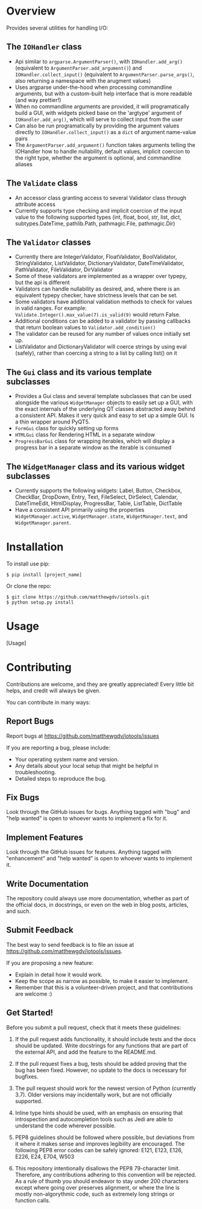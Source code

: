 Overview
====================

Provides several utilities for handling I/O:

The `IOHandler` class
--------------------
* Api similar to `argparse.ArgumentParser()`, with `IOHandler.add_arg()` (equivalent to `ArgumentParser.add_argument()`) and `IOHandler.collect_input()`
  (equivalent to `ArgumentParser.parse_args()`, also returning a namespace with the arugment values)
* Uses argparse under-the-hood when processing commandline arguments, but with a custom-built help interface that is more readable (and way prettier!)
* When no commandline arguments are provided, it will programatically build a GUI, with widgets picked base on the 'argtype' argument of `IOHandler.add_arg()`, which will serve
  to collect input from the user
* Can also be run programatically by providing the argument values directly to `IOHandler.collect_input()` as a `dict` of argument name-value pairs
* The `ArgumentParser.add_argument()` function takes arguments telling the IOHandler how to handle nullability, default values, implicit coercion to the right type, whether the
  argument is optional, and commandline aliases

The `Validate` class
--------------------
* An accessor class granting access to several Validator class through attribute access
* Currently supports type checking and implicit coercion of the input value to the following supported types (int, float, bool, str, list, dict, subtypes.DateTime, pathlib.Path,
  pathmagic.File, pathmagic.Dir)

The `Validator` classes
--------------------
* Currently there are IntegerValidator, FloatValidator, BoolValidator, StringValidator, ListValidator, DictionaryValidator, DateTimeValidator, PathValidator,
  FileValidator, DirValidator
* Some of these validators are implemented as a wrapper over typepy, but the api is different
* Validators can handle nullability as desired, and, where there is an equivalent typepy checker, have strictness levels that can be set.
* Some validators have additional validation methods to check for values in valid ranges. For example: `Validate.Integer().max_value(7).is_valid(9)` would return False.
* Additional conditions can be added to a validator by passing callbacks that return boolean values to `Validator.add_condition()`
* The validator can be reused for any number of values once initially set up.
* ListValidator and DictionaryValidator will coerce strings by using eval (safely), rather than coercing a string to a list by calling list() on it

The `Gui` class and its various template subclasses
--------------------
* Provides a Gui class and several template subclasses that can be used alongside the various `WidgetManager` objects to easily set up a GUI, with the exact internals of the
  underlying QT classes abstracted away behind a consistent API. Makes it very quick and easy to set up a simple GUI. Is a thin wrapper around PyQT5.
* `FormGui` class for quickly setting up forms
* `HTMLGui` class for Rendering HTML in a separate window
* `ProgressBarGui` class for wrapping iterables, which will display a progress bar in a separate window as the iterable is consumed

The `WidgetManager` class and its various widget subclasses
--------------------
* Currently supports the following widgets: Label, Button, Checkbox, CheckBar, DropDown, Entry, Text, FileSelect, DirSelect, Calendar, DateTimeEdit, HtmlDisplay, ProgressBar,
  Table, ListTable, DictTable
* Have a consistent API primarily using the properties `WidgetManager.active`, `WidgetManager.state`, `WidgetManager.text`, and `WidgetManager.parent`.

Installation
====================

To install use pip:

    $ pip install [project_name]


Or clone the repo:

    $ git clone https://github.com/matthewgdv/iotools.git
    $ python setup.py install


Usage
====================

[Usage]

Contributing
====================

Contributions are welcome, and they are greatly appreciated! Every little bit helps, and credit will always be given.

You can contribute in many ways:

Report Bugs
--------------------

Report bugs at https://github.com/matthewgdv/iotools/issues

If you are reporting a bug, please include:

* Your operating system name and version.
* Any details about your local setup that might be helpful in troubleshooting.
* Detailed steps to reproduce the bug.

Fix Bugs
--------------------

Look through the GitHub issues for bugs. Anything tagged with "bug" and "help wanted" is open to whoever wants to implement a fix for it.

Implement Features
--------------------

Look through the GitHub issues for features. Anything tagged with "enhancement" and "help wanted" is open to whoever wants to implement it.

Write Documentation
--------------------

The repository could always use more documentation, whether as part of the official docs, in docstrings, or even on the web in blog posts, articles, and such.

Submit Feedback
--------------------

The best way to send feedback is to file an issue at https://github.com/matthewgdv/iotools/issues.

If you are proposing a new feature:

* Explain in detail how it would work.
* Keep the scope as narrow as possible, to make it easier to implement.
* Remember that this is a volunteer-driven project, and that contributions are welcome :)

Get Started!
--------------------

Before you submit a pull request, check that it meets these guidelines:

1.  If the pull request adds functionality, it should include tests and the docs should be updated. Write docstrings for any functions that are part of the external API, and add
    the feature to the README.md.

2.  If the pull request fixes a bug, tests should be added proving that the bug has been fixed. However, no update to the docs is necessary for bugfixes.

3.  The pull request should work for the newest version of Python (currently 3.7). Older versions may incidentally work, but are not officially supported.

4.  Inline type hints should be used, with an emphasis on ensuring that introspection and autocompletion tools such as Jedi are able to understand the code wherever possible.

5.  PEP8 guidelines should be followed where possible, but deviations from it where it makes sense and improves legibility are encouraged. The following PEP8 error codes can be
    safely ignored: E121, E123, E126, E226, E24, E704, W503

6.  This repository intentionally disallows the PEP8 79-character limit. Therefore, any contributions adhering to this convention will be rejected. As a rule of thumb you should
    endeavor to stay under 200 characters except where going over preserves alignment, or where the line is mostly non-algorythmic code, such as extremely long strings or function
    calls.
